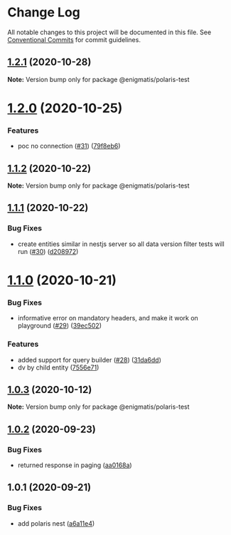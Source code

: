 # Change Log

All notable changes to this project will be documented in this file.
See [Conventional Commits](https://conventionalcommits.org) for commit guidelines.

## [1.2.1](https://github.com/Enigmatis/polaris-united/compare/@enigmatis/polaris-test@1.2.0...@enigmatis/polaris-test@1.2.1) (2020-10-28)

**Note:** Version bump only for package @enigmatis/polaris-test





# [1.2.0](https://github.com/Enigmatis/polaris-united/compare/@enigmatis/polaris-test@1.1.2...@enigmatis/polaris-test@1.2.0) (2020-10-25)


### Features

* poc no connection ([#31](https://github.com/Enigmatis/polaris-united/issues/31)) ([79f8eb6](https://github.com/Enigmatis/polaris-united/commit/79f8eb6826cf815a31df20a0ff4b0d01bc497d07))





## [1.1.2](https://github.com/Enigmatis/polaris-united/compare/@enigmatis/polaris-test@1.1.1...@enigmatis/polaris-test@1.1.2) (2020-10-22)

**Note:** Version bump only for package @enigmatis/polaris-test





## [1.1.1](https://github.com/Enigmatis/polaris-united/compare/@enigmatis/polaris-test@1.1.0...@enigmatis/polaris-test@1.1.1) (2020-10-22)


### Bug Fixes

* create entities similar in nestjs server so all data version filter tests will run ([#30](https://github.com/Enigmatis/polaris-united/issues/30)) ([d208972](https://github.com/Enigmatis/polaris-united/commit/d208972a7a1a49d1b19727c2ba4331bdaa18597b))





# [1.1.0](https://github.com/Enigmatis/polaris-united/compare/@enigmatis/polaris-test@1.0.3...@enigmatis/polaris-test@1.1.0) (2020-10-21)


### Bug Fixes

* informative error on mandatory headers, and make it work on playground ([#29](https://github.com/Enigmatis/polaris-united/issues/29)) ([39ec502](https://github.com/Enigmatis/polaris-united/commit/39ec50256a74f6a53bd8e52c88b1993ff30e406c))


### Features

* added support for query builder ([#28](https://github.com/Enigmatis/polaris-united/issues/28)) ([31da6dd](https://github.com/Enigmatis/polaris-united/commit/31da6dd71b5a21995fc37414705ddcb89dbdc6aa))
* dv by child entity ([7556e71](https://github.com/Enigmatis/polaris-united/commit/7556e7145375bd91cac0efe1f7d4592e0f0d9091))





## [1.0.3](https://github.com/Enigmatis/polaris-united/compare/@enigmatis/polaris-test@1.0.2...@enigmatis/polaris-test@1.0.3) (2020-10-12)

**Note:** Version bump only for package @enigmatis/polaris-test





## [1.0.2](https://github.com/Enigmatis/polaris-united/compare/@enigmatis/polaris-test@1.0.1...@enigmatis/polaris-test@1.0.2) (2020-09-23)


### Bug Fixes

* returned response in paging ([aa0168a](https://github.com/Enigmatis/polaris-united/commit/aa0168ab33a941a225c1df964ea1b92917d9d44d))





## 1.0.1 (2020-09-21)


### Bug Fixes

* add polaris nest ([a6a11e4](https://github.com/Enigmatis/polaris-united/commit/a6a11e469bb4ef61f79cf3c6d09a47b5bedc422a))
